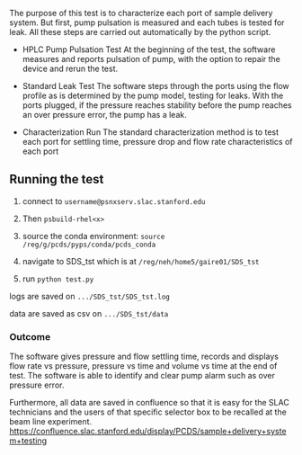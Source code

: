 The purpose of this test is to characterize each port of sample delivery system. But first, pump pulsation is measured and each tubes is tested for leak. All these steps are carried out automatically by the python script.

* HPLC Pump Pulsation Test
At the beginning of the test, the software measures and reports pulsation of pump, with the option to repair the device and rerun the test.

* Standard Leak Test
The software steps through the ports using the flow profile as is determined by the pump model, testing for leaks. With the ports plugged, if the pressure reaches stability before the pump reaches an over pressure error, the pump has a leak. 

* Characterization Run
The standard characterization method is to test each port for settling time, pressure drop and flow rate characteristics of each port

<h2>Running the test</h2>

1. connect to ```username@psnxserv.slac.stanford.edu```

2. Then ```psbuild-rhel<x>```

3. source the conda environment: ```source /reg/g/pcds/pyps/conda/pcds_conda```

4. navigate to SDS_tst which is at ```/reg/neh/home5/gaire01/SDS_tst```

5. run ```python test.py```

logs are saved on ```.../SDS_tst/SDS_tst.log```

data are saved as csv on ```.../SDS_tst/data```

<h3>Outcome</h3>

The software gives pressure and flow settling time, records and displays flow rate vs pressure, pressure vs time and volume vs time at the end of test. The software is able to identify and clear pump alarm such as over pressure error.

Furthermore, all data are saved in confluence so that it is easy for the SLAC technicians and the users of that specific selector box to be recalled at the beam line experiment.
https://confluence.slac.stanford.edu/display/PCDS/sample+delivery+system+testing
